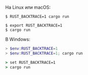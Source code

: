 На Linux или macOS:

```console
$ RUST_BACKTRACE=1 cargo run
```

```console
$ export RUST_BACKTRACE=1
$ cargo run
```

В Windows:

```powershell
> $env:RUST_BACKTRACE=1
> $env:RUST_BACKTRACE=1; cargo run
```

```cmd
> set RUST_BACKTRACE=1
> cargo run
```